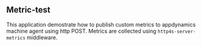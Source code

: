 Metric-test
-----------

This application demostrate how to publish custom metrics to appdynamics machine agent using http POST.
Metrics are collected using ```http4s-server-metrics``` middleware.